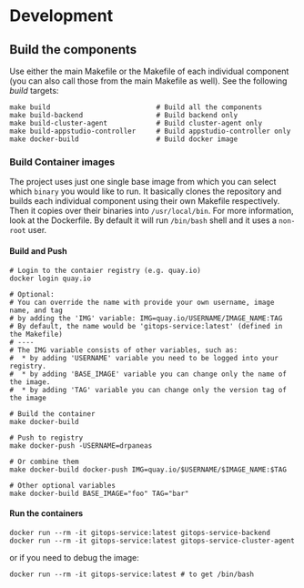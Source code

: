 # Development

## Build the components

Use either the main Makefile or the Makefile of each individual component (you can also call those from the main Makefile as well).
See the following _build_ targets:

```shell
make build                          # Build all the components
make build-backend                  # Build backend only
make build-cluster-agent            # Build cluster-agent only
make build-appstudio-controller     # Build appstudio-controller only
make docker-build                   # Build docker image
```

### Build Container images

The project uses just one single base image from which you can select which `binary` you would like to run.
It basically clones the repository and builds each individual component using their own Makefile respectively.
Then it copies over their binaries into `/usr/local/bin`.
For more information, look at the Dockerfile.
By default it will run `/bin/bash` shell and it uses a `non-root` user.

#### Build and Push

```shell
# Login to the contaier registry (e.g. quay.io)
docker login quay.io

# Optional:
# You can override the name with provide your own username, image name, and tag
# by adding the 'IMG' variable: IMG=quay.io/USERNAME/IMAGE_NAME:TAG
# By default, the name would be 'gitops-service:latest' (defined in the Makefile)
# ----
# The IMG variable consists of other variables, such as:
#  * by adding 'USERNAME' variable you need to be logged into your registry.
#  * by adding 'BASE_IMAGE' variable you can change only the name of the image.
#  * by adding 'TAG' variable you can change only the version tag of the image

# Build the container
make docker-build

# Push to registry
make docker-push -USERNAME=drpaneas

# Or combine them
make docker-build docker-push IMG=quay.io/$USERNAME/$IMAGE_NAME:$TAG

# Other optional variables
make docker-build BASE_IMAGE="foo" TAG="bar"
```

#### Run the containers

```shell
docker run --rm -it gitops-service:latest gitops-service-backend
docker run --rm -it gitops-service:latest gitops-service-cluster-agent
```

or if you need to debug the image:

```shell
docker run --rm -it gitops-service:latest # to get /bin/bash
```

[Backend Shared]: https://github.com/maysunfaisal/managed-gitops/tree/main/backend-shared
[Backend]: https://github.com/maysunfaisal/managed-gitops/tree/main/backend
[Cluster-Agent]: https://github.com/maysunfaisal/managed-gitops/tree/main/cluster-agent
[Frontend]: https://github.com/maysunfaisal/managed-gitops/tree/main/frontend
[Load Test]: https://github.com/maysunfaisal/managed-gitops/tree/main/utilities/load-test#argo-cd-load-test-utility
[Manifests]: https://github.com/maysunfaisal/managed-gitops/tree/main/manifests
[KinD]: https://kind.sigs.k8s.io/docs/user/quick-start/
[k3s]: https://k3s.io/
[EventLoop]: https://github.com/maysunfaisal/managed-gitops/tree/main/backend/eventloop
[ArgoCD Application CR]: https://argo-cd.readthedocs.io/en/stable/operator-manual/declarative-setup/
[Another Event-Loop]: https://github.com/maysunfaisal/managed-gitops/blob/main/cluster-agent/controllers/managed-gitops/eventloop
[GitOps Operation Controller]: https://github.com/maysunfaisal/managed-gitops/blob/main/cluster-agent/controllers/managed-gitops/operation_controller.go
[ArgoCD Application Controller]: https://github.com/maysunfaisal/managed-gitops/blob/main/cluster-agent/controllers/argoproj.io/application_controller.go
[Docker]: https://www.docker.com/
[db-schema]: https://github.com/maysunfaisal/managed-gitops/blob/main/db-schema.sql
[psql.sh]: https://github.com/maysunfaisal/managed-gitops/blob/main/psql.sh
[Operation CRD]: https://github.com/maysunfaisal/managed-gitops/blob/main/backend-shared/config/crd/bases/managed-gitops.redhat.com_operations.yaml
[routes]: https://github.com/maysunfaisal/managed-gitops/tree/main/backend/routes
[Design]: https://docs.google.com/document/d/1e1UwCbwK-Ew5ODWedqp_jZmhiZzYWaxEvIL-tqebMzo/edit#heading=h.s0hdo22ap5cp
